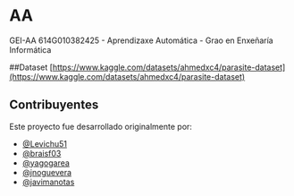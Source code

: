 # AA
GEI-AA 614G010382425 - Aprendizaxe Automática - Grao en Enxeñaría Informática

##Dataset
[https://www.kaggle.com/datasets/ahmedxc4/parasite-dataset](https://www.kaggle.com/datasets/ahmedxc4/parasite-dataset)

## Contribuyentes

Este proyecto fue desarrollado originalmente por:

- [@Levichu51](https://github.com/Levichu51)
- [@braisf03](https://github.com/braisf03)
- [@yagogarea](https://github.com/yagogarea)
- [@jnoguevera](https://github.com/jnoguevera)
- [@javimanotas](https://github.com/javimanotas)
